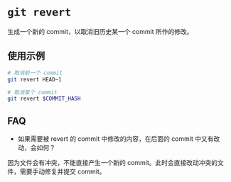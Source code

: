 # `git revert`

生成一个新的 commit，以取消旧历史某一个 commit 所作的修改。

## 使用示例

```bash
# 取消前一个 commit
git revert HEAD~1

# 取消某个 commit
git revert $COMMIT_HASH
```

## FAQ

- 如果需要被 revert 的 commit 中修改的内容，在后面的 commit 中又有改动，会如何？

因为文件会有冲突，不能直接产生一个新的 commit。此时会直接改动冲突的文件，需要手动修复并提交 commit。
